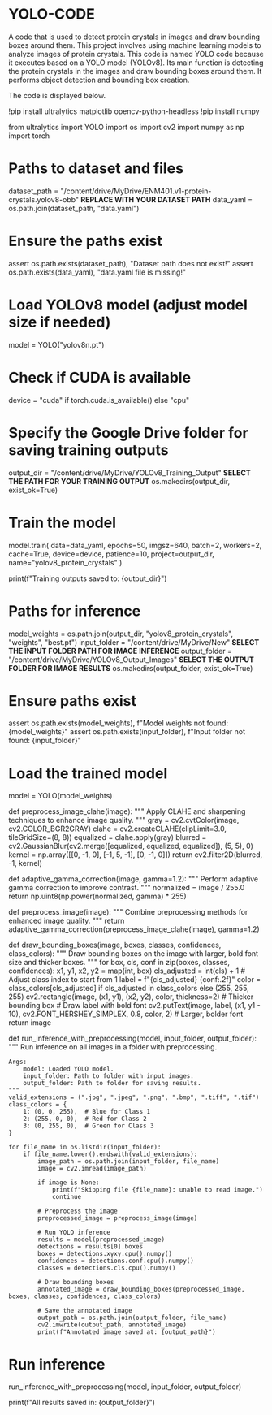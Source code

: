 # YOLO-CODE
A code that is used to detect protein crystals in images and draw bounding boxes around them.
This project involves using machine learning models to analyze images of protein crystals. 
This code is named YOLO code because it executes based on a YOLO model (YOLOv8). 
Its main function is detecting the protein crystals in the images and draw bounding boxes around them. 
It performs object detection and bounding box creation.

The code is displayed below.

!pip install ultralytics matplotlib opencv-python-headless
!pip install numpy

from ultralytics import YOLO
import os
import cv2
import numpy as np
import torch

# Paths to dataset and files
dataset_path = "/content/drive/MyDrive/ENM401.v1-protein-crystals.yolov8-obb" **REPLACE WITH YOUR DATASET PATH**
data_yaml = os.path.join(dataset_path, "data.yaml")

# Ensure the paths exist
assert os.path.exists(dataset_path), "Dataset path does not exist!"
assert os.path.exists(data_yaml), "data.yaml file is missing!"

# Load YOLOv8 model (adjust model size if needed)
model = YOLO("yolov8n.pt")

# Check if CUDA is available
device = "cuda" if torch.cuda.is_available() else "cpu"

# Specify the Google Drive folder for saving training outputs
output_dir = "/content/drive/MyDrive/YOLOv8_Training_Output" **SELECT THE PATH FOR YOUR TRAINING OUTPUT**
os.makedirs(output_dir, exist_ok=True)

# Train the model
model.train(
    data=data_yaml,
    epochs=50,
    imgsz=640,
    batch=2,
    workers=2,
    cache=True,
    device=device,
    patience=10,
    project=output_dir,
    name="yolov8_protein_crystals"
)

print(f"Training outputs saved to: {output_dir}")

# Paths for inference
model_weights = os.path.join(output_dir, "yolov8_protein_crystals", "weights", "best.pt")
input_folder = "/content/drive/MyDrive/New" **SELECT THE INPUT FOLDER PATH FOR IMAGE INFERENCE**
output_folder = "/content/drive/MyDrive/YOLOv8_Output_Images" **SELECT THE OUTPUT FOLDER FOR IMAGE RESULTS**
os.makedirs(output_folder, exist_ok=True)

# Ensure paths exist
assert os.path.exists(model_weights), f"Model weights not found: {model_weights}"
assert os.path.exists(input_folder), f"Input folder not found: {input_folder}"

# Load the trained model
model = YOLO(model_weights)

def preprocess_image_clahe(image):
    """
    Apply CLAHE and sharpening techniques to enhance image quality.
    """
    gray = cv2.cvtColor(image, cv2.COLOR_BGR2GRAY)
    clahe = cv2.createCLAHE(clipLimit=3.0, tileGridSize=(8, 8))
    equalized = clahe.apply(gray)
    blurred = cv2.GaussianBlur(cv2.merge([equalized, equalized, equalized]), (5, 5), 0)
    kernel = np.array([[0, -1, 0], [-1, 5, -1], [0, -1, 0]])
    return cv2.filter2D(blurred, -1, kernel)

def adaptive_gamma_correction(image, gamma=1.2):
    """
    Perform adaptive gamma correction to improve contrast.
    """
    normalized = image / 255.0
    return np.uint8(np.power(normalized, gamma) * 255)

def preprocess_image(image):
    """
    Combine preprocessing methods for enhanced image quality.
    """
    return adaptive_gamma_correction(preprocess_image_clahe(image), gamma=1.2)

def draw_bounding_boxes(image, boxes, classes, confidences, class_colors):
    """
    Draw bounding boxes on the image with larger, bold font size and thicker boxes.
    """
    for box, cls, conf in zip(boxes, classes, confidences):
        x1, y1, x2, y2 = map(int, box)
        cls_adjusted = int(cls) + 1  # Adjust class index to start from 1
        label = f"{cls_adjusted} {conf:.2f}"
        color = class_colors[cls_adjusted] if cls_adjusted in class_colors else (255, 255, 255)
        cv2.rectangle(image, (x1, y1), (x2, y2), color, thickness=2)  # Thicker bounding box
        # Draw label with bold font
        cv2.putText(image, label, (x1, y1 - 10), cv2.FONT_HERSHEY_SIMPLEX, 0.8, color, 2)  # Larger, bolder font
    return image

def run_inference_with_preprocessing(model, input_folder, output_folder):
    """
    Run inference on all images in a folder with preprocessing.

    Args:
        model: Loaded YOLO model.
        input_folder: Path to folder with input images.
        output_folder: Path to folder for saving results.
    """
    valid_extensions = (".jpg", ".jpeg", ".png", ".bmp", ".tiff", ".tif")
    class_colors = {
        1: (0, 0, 255),  # Blue for Class 1
        2: (255, 0, 0),  # Red for Class 2
        3: (0, 255, 0),  # Green for Class 3
    }

    for file_name in os.listdir(input_folder):
        if file_name.lower().endswith(valid_extensions):
            image_path = os.path.join(input_folder, file_name)
            image = cv2.imread(image_path)

            if image is None:
                print(f"Skipping file {file_name}: unable to read image.")
                continue

            # Preprocess the image
            preprocessed_image = preprocess_image(image)

            # Run YOLO inference
            results = model(preprocessed_image)
            detections = results[0].boxes
            boxes = detections.xyxy.cpu().numpy()
            confidences = detections.conf.cpu().numpy()
            classes = detections.cls.cpu().numpy()

            # Draw bounding boxes
            annotated_image = draw_bounding_boxes(preprocessed_image, boxes, classes, confidences, class_colors)

            # Save the annotated image
            output_path = os.path.join(output_folder, file_name)
            cv2.imwrite(output_path, annotated_image)
            print(f"Annotated image saved at: {output_path}")

# Run inference
run_inference_with_preprocessing(model, input_folder, output_folder)

print(f"All results saved in: {output_folder}")
